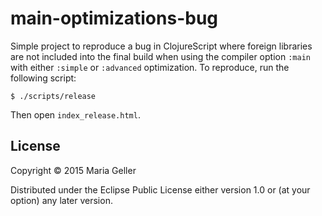 # main-optimizations-bug

Simple project to reproduce a bug in ClojureScript where foreign libraries are not included into the final build when using the compiler option `:main` with either `:simple` or `:advanced` optimization. To reproduce, run the following script:

```
$ ./scripts/release
```
Then open `index_release.html`.

## License

Copyright © 2015 Maria Geller

Distributed under the Eclipse Public License either version 1.0 or (at your option) any later version.
